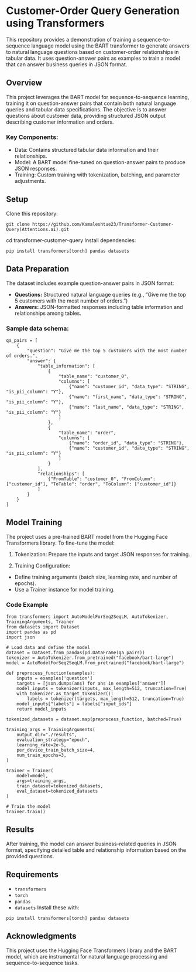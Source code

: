 # Customer-Order Query Generation using Transformers
This repository provides a demonstration of training a sequence-to-sequence language model using the BART transformer to generate answers to natural language questions based on customer-order relationships in tabular data. It uses question-answer pairs as examples to train a model that can answer business queries in JSON format.


## Overview
This project leverages the BART model for sequence-to-sequence learning, training it on question-answer pairs that contain both natural language queries and tabular data specifications. The objective is to answer questions about customer data, providing structured JSON output describing customer information and orders.

### Key Components:
* Data: Contains structured tabular data information and their relationships.
* Model: A BART model fine-tuned on question-answer pairs to produce JSON responses.
* Training: Custom training with tokenization, batching, and parameter adjustments.
## Setup
Clone this repository:

```
git clone https://github.com/Kamaleshtue23/Transformer-Customer-Query(Attentions.ai).git
```
cd transformer-customer-query
Install dependencies:
```
pip install transformers[torch] pandas datasets
```
## Data Preparation
The dataset includes example question-answer pairs in JSON format:

* **Questions:** Structured natural language queries (e.g., “Give me the top 5 customers with the most number of orders.”)
* **Answers:** JSON-formatted responses including table information and relationships among tables.
### Sample data schema:
```
qa_pairs = [
    {
        "question": "Give me the top 5 customers with the most number of orders.",
        "answer": {
            "table_information": [
                {
                    "table_name": "customer_0",
                    "columns": [
                        {"name": "customer_id", "data_type": "STRING", "is_pii_column": "Y"},
                        {"name": "first_name", "data_type": "STRING", "is_pii_column": "Y"},
                        {"name": "last_name", "data_type": "STRING", "is_pii_column": "Y"}
                    ]
                },
                {
                    "table_name": "order",
                    "columns": [
                        {"name": "order_id", "data_type": "STRING"},
                        {"name": "customer_id", "data_type": "STRING", "is_pii_column": "Y"}
                    ]
                }
            ],
            "relationships": [
                {"FromTable": "customer_0", "FromColumn": ["customer_id"], "ToTable": "order", "ToColumn": ["customer_id"]}
            ]
        }
    }
]
```
## Model Training
The project uses a pre-trained BART model from the Hugging Face Transformers library. To fine-tune the model:

1. Tokenization: Prepare the inputs and target JSON responses for training.

2. Training Configuration:
* Define training arguments (batch size, learning rate, and number of epochs).
* Use a Trainer instance for model training.
### Code Example
```
from transformers import AutoModelForSeq2SeqLM, AutoTokenizer, TrainingArguments, Trainer
from datasets import Dataset
import pandas as pd
import json

# Load data and define the model
dataset = Dataset.from_pandas(pd.DataFrame(qa_pairs))
tokenizer = AutoTokenizer.from_pretrained("facebook/bart-large")
model = AutoModelForSeq2SeqLM.from_pretrained("facebook/bart-large")

def preprocess_function(examples):
    inputs = examples['question']
    targets = [json.dumps(ans) for ans in examples['answer']]
    model_inputs = tokenizer(inputs, max_length=512, truncation=True)
    with tokenizer.as_target_tokenizer():
        labels = tokenizer(targets, max_length=512, truncation=True)
    model_inputs["labels"] = labels["input_ids"]
    return model_inputs

tokenized_datasets = dataset.map(preprocess_function, batched=True)

training_args = TrainingArguments(
    output_dir="./results",
    evaluation_strategy="epoch",
    learning_rate=2e-5,
    per_device_train_batch_size=4,
    num_train_epochs=3,
)

trainer = Trainer(
    model=model,
    args=training_args,
    train_dataset=tokenized_datasets,
    eval_dataset=tokenized_datasets
)

# Train the model
trainer.train()
```
## Results
After training, the model can answer business-related queries in JSON format, specifying detailed table and relationship information based on the provided questions.

## Requirements
* `transformers`
* `torch`
* `pandas`
* `datasets`
Install these with:

```
pip install transformers[torch] pandas datasets
```
## Acknowledgments
This project uses the Hugging Face Transformers library and the BART model, which are instrumental for natural language processing and sequence-to-sequence tasks.
